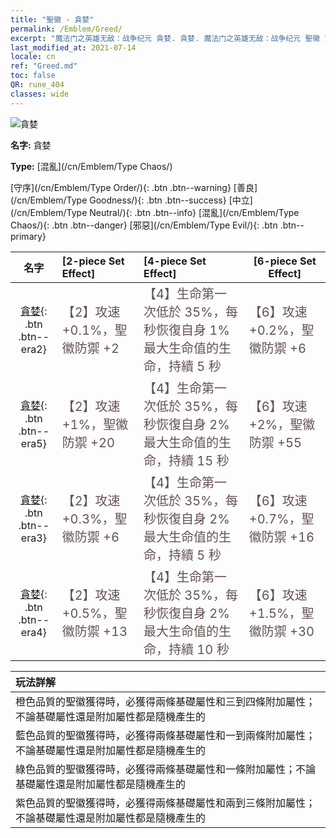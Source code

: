 ```yaml
---
title: "聖徽 - 貪婪"
permalink: /Emblem/Greed/
excerpt: "魔法门之英雄无敌：战争纪元 貪婪. 貪婪. 魔法门之英雄无敌：战争纪元 聖徽 貪婪. 魔法门之英雄无敌：战争纪元 混亂 貪婪"
last_modified_at: 2021-07-14
locale: cn
ref: "Greed.md"
toc: false
QR: rune_404
classes: wide
---
```


  ![貪婪](/images/r/rune_icon_404.png)

 **名字:** 貪婪

 **Type:** [混亂](/cn/Emblem/Type Chaos/)

  [守序](/cn/Emblem/Type Order/){: .btn .btn--warning}   [善良](/cn/Emblem/Type Goodness/){: .btn .btn--success}   [中立](/cn/Emblem/Type Neutral/){: .btn .btn--info}   [混亂](/cn/Emblem/Type Chaos/){: .btn .btn--danger}   [邪惡](/cn/Emblem/Type Evil/){: .btn .btn--primary} 

  |  名字    | [2-piece Set Effect] | [4-piece Set Effect] | [6-piece Set Effect]  | 
  |:-----------------------:|:-------------------|:-----------------|----------------| 
  | [貪婪](/cn/Emblem/Greed/){: .btn .btn--era2} | <span style="color: #645252;font-size:20px">【2】攻速 +0.1%，聖徽防禦 +2</span> | <span style="color: #645252;font-size:20px">【4】生命第一次低於 35%，每秒恢復自身 1% 最大生命值的生命，持續 5 秒</span> | <span style="color: #645252;font-size:20px">【6】攻速 +0.2%，聖徽防禦 +6</span> | 
  | [貪婪](/cn/Emblem/Greed/){: .btn .btn--era5} | <span style="color: #645252;font-size:20px">【2】攻速 +1%，聖徽防禦 +20</span> | <span style="color: #645252;font-size:20px">【4】生命第一次低於 35%，每秒恢復自身 2% 最大生命值的生命，持續 15 秒</span> | <span style="color: #645252;font-size:20px">【6】攻速 +2%，聖徽防禦 +55</span> | 
  | [貪婪](/cn/Emblem/Greed/){: .btn .btn--era3} | <span style="color: #645252;font-size:20px">【2】攻速 +0.3%，聖徽防禦 +6</span> | <span style="color: #645252;font-size:20px">【4】生命第一次低於 35%，每秒恢復自身 2% 最大生命值的生命，持續 5 秒</span> | <span style="color: #645252;font-size:20px">【6】攻速 +0.7%，聖徽防禦 +16</span> | 
  | [貪婪](/cn/Emblem/Greed/){: .btn .btn--era4} | <span style="color: #645252;font-size:20px">【2】攻速 +0.5%，聖徽防禦 +13</span> | <span style="color: #645252;font-size:20px">【4】生命第一次低於 35%，每秒恢復自身 2% 最大生命值的生命，持續 10 秒</span> | <span style="color: #645252;font-size:20px">【6】攻速 +1.5%，聖徽防禦 +30</span> | 

  |         玩法詳解            | 
  |:-------------------------------|
  | 橙色品質的聖徽獲得時，必獲得兩條基礎屬性和三到四條附加屬性；不論基礎屬性還是附加屬性都是隨機產生的 |
  | 藍色品質的聖徽獲得時，必獲得兩條基礎屬性和一到兩條附加屬性；不論基礎屬性還是附加屬性都是隨機產生的 |
  | 綠色品質的聖徽獲得時，必獲得兩條基礎屬性和一條附加屬性；不論基礎屬性還是附加屬性都是隨機產生的 |
  | 紫色品質的聖徽獲得時，必獲得兩條基礎屬性和兩到三條附加屬性；不論基礎屬性還是附加屬性都是隨機產生的 |

